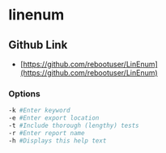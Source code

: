 # linenum

## Github Link

* [https://github.com/rebootuser/LinEnum](https://github.com/rebootuser/LinEnum)

### Options

```bash
-k #Enter keyword
-e #Enter export location
-t #Include thorough (lengthy) tests
-r #Enter report name
-h #Displays this help text
```

